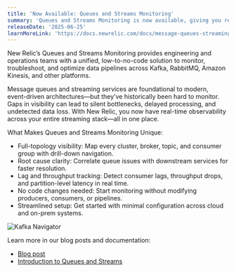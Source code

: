 ```yaml
---
title: 'Now Available: Queues and Streams Monitoring'
summary: 'Queues and Streams Monitoring is now available, giving you real-time, full-stack visibility into your message brokers and streaming systems—without the complexity.'
releaseDate: '2025-06-25'
learnMoreLink: 'https://docs.newrelic.com/docs/message-queues-streaming/introduction/'
---
```


New Relic’s Queues and Streams Monitoring provides engineering and operations teams with a unified, low-to-no-code solution to monitor, troubleshoot, and optimize data pipelines across Kafka, RabbitMQ, Amazon Kinesis, and other platforms.

Message queues and streaming services are foundational to modern, event-driven architectures—but they’ve historically been hard to monitor. Gaps in visibility can lead to silent bottlenecks, delayed processing, and undetected data loss. With New Relic, you now have real-time observability across your entire streaming stack—all in one place.

What Makes Queues and Streams Monitoring Unique:
* Full-topology visibility: Map every cluster, broker, topic, and consumer group with drill-down navigation.
* Root cause clarity: Correlate queue issues with downstream services for faster resolution.
* Lag and throughput tracking: Detect consumer lags, throughput drops, and partition-level latency in real time.
* No code changes needed: Start monitoring without modifying producers, consumers, or pipelines.
* Streamlined setup: Get started with minimal configuration across cloud and on-prem systems.


<img
  title="Kafka Navigator"
  alt="Kafka Navigator"
  src="/images/Q&S-Kafka-Navigator-06-2025.webp"
/>

Learn more in our blog posts and documentation:

* [Blog post](https://newrelic.com/blog/nerdlog/streamline-message-flow-observability-with-queues-and-streams-monitoring)
* [Introduction to Queues and Streams](https://docs.newrelic.com/docs/message-queues-streaming/introduction/)